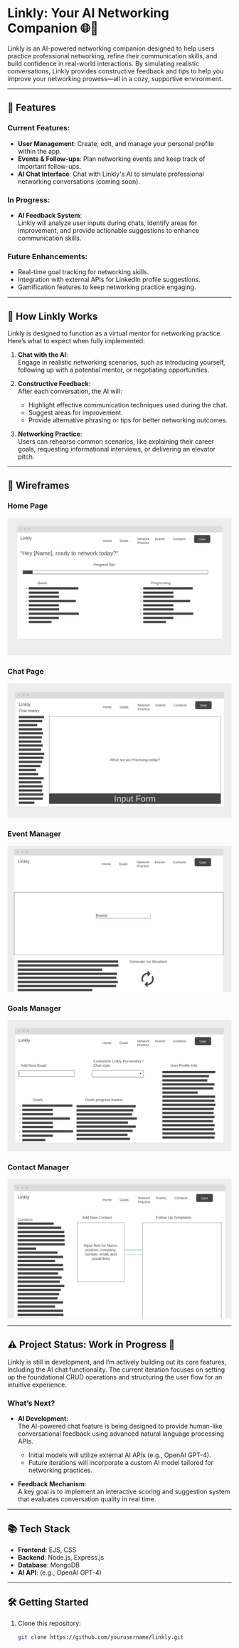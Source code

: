 # Linkly: Your AI Networking Companion 🌐🤖

Linkly is an AI-powered networking companion designed to help users practice professional networking, refine their communication skills, and build confidence in real-world interactions. By simulating realistic conversations, Linkly provides constructive feedback and tips to help you improve your networking prowess—all in a cozy, supportive environment.

---

## 🚀 Features

### Current Features:

- **User Management**: Create, edit, and manage your personal profile within the app.
- **Events & Follow-ups**: Plan networking events and keep track of important follow-ups.
- **AI Chat Interface**: Chat with Linkly's AI to simulate professional networking conversations (coming soon).

### In Progress:

- **AI Feedback System**:  
  Linkly will analyze user inputs during chats, identify areas for improvement, and provide actionable suggestions to enhance communication skills.

### Future Enhancements:

- Real-time goal tracking for networking skills.
- Integration with external APIs for LinkedIn profile suggestions.
- Gamification features to keep networking practice engaging.

---

## 📖 How Linkly Works

Linkly is designed to function as a virtual mentor for networking practice. Here’s what to expect when fully implemented:

1. **Chat with the AI**:  
   Engage in realistic networking scenarios, such as introducing yourself, following up with a potential mentor, or negotiating opportunities.

2. **Constructive Feedback**:  
   After each conversation, the AI will:

   - Highlight effective communication techniques used during the chat.
   - Suggest areas for improvement.
   - Provide alternative phrasing or tips for better networking outcomes.

3. **Networking Practice**:  
   Users can rehearse common scenarios, like explaining their career goals, requesting informational interviews, or delivering an elevator pitch.

---

## 🎨 Wireframes

### **Home Page**

![Wireframe of Home Page](wireframe/homepage.png)

### **Chat Page**

![Wireframe of Chat Page](wireframe/networking%20practice.png)

### **Event Manager**

![Wireframe of Event Manager](wireframe/events.png)

### **Goals Manager**

![Wireframe of Goals Manager](wireframe/goals%20page.png)

### **Contact Manager**

![Wireframe of Contact Manager](wireframe/contact%20page.png)

---

## ⚠️ Project Status: Work in Progress 🚧

Linkly is still in development, and I’m actively building out its core features, including the AI chat functionality. The current iteration focuses on setting up the foundational CRUD operations and structuring the user flow for an intuitive experience.

### What’s Next?

- **AI Development**:  
  The AI-powered chat feature is being designed to provide human-like conversational feedback using advanced natural language processing APIs.

  - Initial models will utilize external AI APIs (e.g., OpenAI GPT-4).
  - Future iterations will incorporate a custom AI model tailored for networking practices.

- **Feedback Mechanism**:  
  A key goal is to implement an interactive scoring and suggestion system that evaluates conversation quality in real time.

---

## 📚 Tech Stack

- **Frontend**: EJS, CSS
- **Backend**: Node.js, Express.js
- **Database**: MongoDB
- **AI API**: (e.g., OpenAI GPT-4)

---

## 🛠️ Getting Started

1. Clone this repository:
   ```bash
   git clone https://github.com/yourusername/linkly.git
   ```
